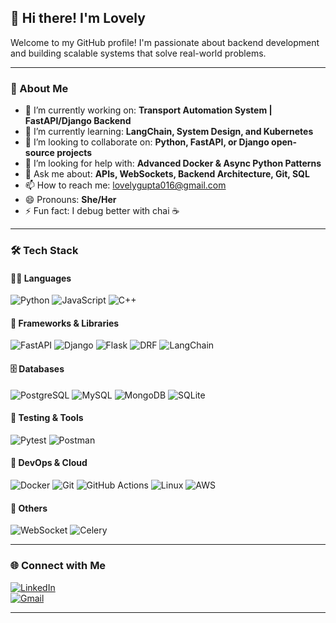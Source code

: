 ## 👋 Hi there! I'm Lovely

Welcome to my GitHub profile! I'm passionate about backend development and building scalable systems that solve real-world problems.

---

### 🚀 About Me

- 🔭 I’m currently working on: **Transport Automation System | FastAPI/Django Backend**
- 🌱 I’m currently learning: **LangChain, System Design, and Kubernetes**
- 👯 I’m looking to collaborate on: **Python, FastAPI, or Django open-source projects**
- 🤔 I’m looking for help with: **Advanced Docker & Async Python Patterns**
- 💬 Ask me about: **APIs, WebSockets, Backend Architecture, Git, SQL**
- 📫 How to reach me: [lovelygupta016@gmail.com](mailto:lovelygupta016@gmail.com)
- 😄 Pronouns: **She/Her**
- ⚡ Fun fact: I debug better with chai ☕

---

### 🛠️ Tech Stack

#### 👨‍💻 Languages
![Python](https://img.shields.io/badge/Python-3776AB?style=for-the-badge&logo=python&logoColor=white)
![JavaScript](https://img.shields.io/badge/JavaScript-F7DF1E?style=for-the-badge&logo=javascript&logoColor=black)
![C++](https://img.shields.io/badge/Bash-4EAA25?style=for-the-badge&logo=gnu-c++&logoColor=white)

#### 🧰 Frameworks & Libraries
![FastAPI](https://img.shields.io/badge/FastAPI-005571?style=for-the-badge&logo=fastapi)
![Django](https://img.shields.io/badge/Django-092E20?style=for-the-badge&logo=django&logoColor=white)
![Flask](https://img.shields.io/badge/Flask-black?style=for-the-badge&logo=flask)
![DRF](https://img.shields.io/badge/DRF-ffffff?style=for-the-badge&logo=django&logoColor=red)
![LangChain](https://img.shields.io/badge/LangChain-blueviolet?style=for-the-badge)

#### 🗄️ Databases
![PostgreSQL](https://img.shields.io/badge/PostgreSQL-4169E1?style=for-the-badge&logo=postgresql&logoColor=white)
![MySQL](https://img.shields.io/badge/MySQL-00758F?style=for-the-badge&logo=mysql&logoColor=white)
![MongoDB](https://img.shields.io/badge/MongoDB-4EA94B?style=for-the-badge&logo=mongodb&logoColor=white)
![SQLite](https://img.shields.io/badge/SQLite-07405E?style=for-the-badge&logo=sqlite&logoColor=white)

#### 🧪 Testing & Tools
![Pytest](https://img.shields.io/badge/Pytest-blue?style=for-the-badge&logo=pytest)
![Postman](https://img.shields.io/badge/Postman-FF6C37?style=for-the-badge&logo=postman&logoColor=white)


#### 🚀 DevOps & Cloud
![Docker](https://img.shields.io/badge/Docker-2496ED?style=for-the-badge&logo=docker&logoColor=white)
![Git](https://img.shields.io/badge/Git-F05032?style=for-the-badge&logo=git&logoColor=white)
![GitHub Actions](https://img.shields.io/badge/GitHub%20Actions-2088FF?style=for-the-badge&logo=githubactions&logoColor=white)
![Linux](https://img.shields.io/badge/Linux-FCC624?style=for-the-badge&logo=linux&logoColor=black)
![AWS](https://img.shields.io/badge/AWS-232F3E?style=for-the-badge&logo=amazon-aws)

#### 🧠 Others
![WebSocket](https://img.shields.io/badge/WebSocket-000000?style=for-the-badge)
![Celery](https://img.shields.io/badge/Celery-37814A?style=for-the-badge)

---

### 🌐 Connect with Me

[![LinkedIn](https://img.shields.io/badge/LinkedIn-blue?logo=linkedin&style=for-the-badge)](https://linkedin.com/in/lovely-gupta-66419b223)  
[![Gmail](https://img.shields.io/badge/Gmail-red?logo=gmail&style=for-the-badge)](mailto:lovelygupta016@gmail.com)

---
